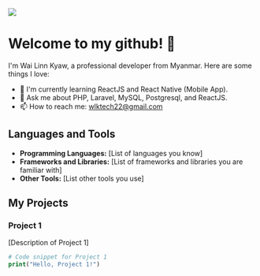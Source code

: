 <img src="https://png.pngtree.com/thumb_back/fh260/background/20210906/pngtree-ai-artificial-intelligence-starry-sky-portrait-blue-technology-banner-image_804237.jpg" />


# Welcome to my github! 👋

I'm Wai Linn Kyaw, a professional developer from Myanmar. Here are some things I love:

- 🌱 I'm currently learning ReactJS and React Native (Mobile App).
- 💬 Ask me about PHP, Laravel, MySQL, Postgresql, and ReactJS.
- 📫 How to reach me: wlktech22@gmail.com

## Languages and Tools

- **Programming Languages:** [List of languages you know]
- **Frameworks and Libraries:** [List of frameworks and libraries you are familiar with]
- **Other Tools:** [List other tools you use]

## My Projects

### Project 1

[Description of Project 1]

```php
# Code snippet for Project 1
print("Hello, Project 1!")


